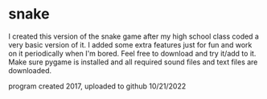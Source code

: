 # snake

I created this version of the snake game after my high school class coded a very basic version of it. I added some extra features just for fun and work on it periodically when I'm bored. Feel free to download and try it/add to it. Make sure pygame is installed and all required sound files and text files are downloaded.

program created 2017, uploaded to github 10/21/2022
